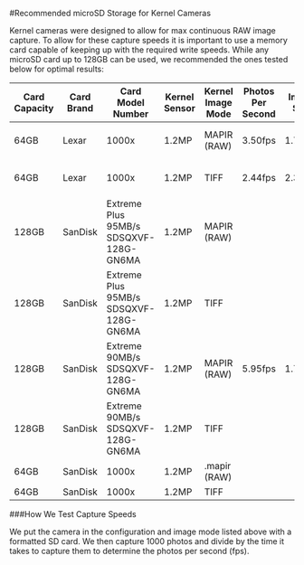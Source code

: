 #Recommended microSD Storage for Kernel Cameras

Kernel cameras were designed to allow for max continuous RAW image capture. To allow for these capture speeds it is important to use a memory card capable of keeping up with the required write speeds. While any microSD card up to 128GB can be used, we recommended the ones tested below for optimal results:

| Card Capacity | Card Brand | Card Model Number                      | Kernel Sensor | Kernel Image Mode | Photos Per Second | Image Size | Card Capacity | Card Capture Length |
|---------------|------------|----------------------------------------|---------------|-------------------|-------------------|------------|---------------|---------------------|
| 64GB          | Lexar      | 1000x                                  | 1.2MP         | MAPIR (RAW)       |  3.50fps          | 1.75MB     | ~34,057 photos| 2 hours 42 minutes  |
| 64GB          | Lexar      | 1000x                                  | 1.2MP         | TIFF              |  2.44fps          | 2.34MB     | ~25,470 photos| 2 hours 54 minutes  |
| 128GB         | SanDisk    | Extreme Plus 95MB/s SDSQXVF-128G-GN6MA | 1.2MP         | MAPIR (RAW)       |                   |            |               |                     |
| 128GB         | SanDisk    | Extreme Plus 95MB/s SDSQXVF-128G-GN6MA | 1.2MP         | TIFF              |                   |            |               |                     |
| 128GB         | SanDisk    | Extreme 90MB/s SDSQXVF-128G-GN6MA      | 1.2MP         | MAPIR (RAW)       |  5.95fps          | 1.75MB     | ~68,000 photos| 3 hours 10 minutes  |
| 128GB         | SanDisk    | Extreme 90MB/s SDSQXVF-128G-GN6MA      | 1.2MP         | TIFF              |                   |            |               |                     |
| 64GB          | SanDisk    | 1000x                                  | 1.2MP         | .mapir (RAW)      |                   |            |               |                     |
| 64GB          | SanDisk    | 1000x                                  | 1.2MP         | TIFF              |                   |            |               |                     |



###How We Test Capture Speeds

We put the camera in the configuration and image mode listed above with a formatted SD card. We then capture 1000 photos and divide by the time it takes to capture them to determine the photos per second (fps).